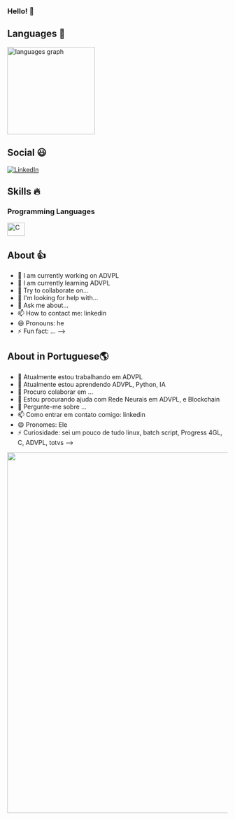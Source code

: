 ### Hello! 👋

## Languages 💎
<!-- Stats -->
<div align="left">
  <img src="https://github-readme-stats.vercel.app/api/top-langs?username=edummoreno&locale=en&hide_title=false&layout=compact&card_width=320&langs_count=5&theme=dracula&hide_border=false" height="200" alt="languages graph"  />
</div>

## Social 😃
<!-- Links -->
[![LinkedIn](https://img.shields.io/badge/LinkedIn-0077B5?style=for-the-badge&logo=linkedin&logoColor=white)](https://www.linkedin.com/in/edummoreno/)

## Skills 🔥
<!-- Skills: Programming Languages -->
  <div style="flex-basis: 48%;">
    <h3>Programming Languages</h3>
    <img align="center" alt="C" height="30" width="40" src="https://cdn.jsdelivr.net/gh/devicons/devicon/icons/c/c-original.svg">
  </div>


## About 👍
- 🔭 I am currently working on ADVPL
- 🌱 I am currently learning ADVPL
- 👯 Try to collaborate on...
- 🤔 I'm looking for help with...
- 💬 Ask me about...
- 📫 How to contact me: linkedin
- 😄 Pronouns: he
- ⚡ Fun fact: ...
-->

## About in Portuguese🌎
- 🔭 Atualmente estou trabalhando em ADVPL
- 🌱 Atualmente estou aprendendo ADVPL, Python, IA
- 👯 Procuro colaborar em ...
- 🤔 Estou procurando ajuda com Rede Neurais em ADVPL, e Blockchain
- 💬 Pergunte-me sobre ...
- 📫 Como entrar em contato comigo: linkedin
- 😄 Pronomes: Ele
- ⚡ Curiosidade: sei um pouco de tudo linux, batch script, Progress 4GL, C, ADVPL, totvs
-->

<!-- Gandalf Sax -->
<div>
  <a href="https://www.youtube.com/watch?v=G1IbRujko-A">
    <img src="https://github.com/edummoreno/edummoreno/assets/45723629/f68b6bd5-9dce-4672-875a-08e62291d099" width="825px">
  </a>
</div>

 

